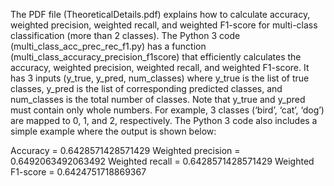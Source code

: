 The PDF file (TheoreticalDetails.pdf) explains how to calculate accuracy, weighted precision, weighted recall, and weighted F1-score for multi-class classification (more than 2 classes). The Python 3 code (multi_class_acc_prec_rec_f1.py) has a function (multi_class_accuracy_precision_f1score) that efficiently calculates the accuracy, weighted precision, weighted recall, and weighted F1-score. It has 3 inputs (y_true, y_pred, num_classes) where y_true is the list of true classes, y_pred is the list of corresponding predicted classes, and num_classes is the total number of classes. Note that y_true and y_pred must contain only whole numbers. For example, 3 classes (‘bird’, ‘cat’, ‘dog’) are mapped to 0, 1, and 2, respectively. The Python 3 code also includes a simple example where the output is shown below:

Accuracy = 0.6428571428571429
Weighted precision = 0.6492063492063492
Weighted recall = 0.6428571428571429
Weighted F1-score = 0.6424751718869367
